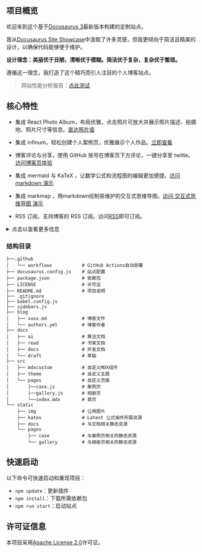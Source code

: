 ## 项目概览

欢迎来到这个基于[Docusaurus 3](https://docusaurus.io/)最新版本构建的定制站点。

我从[Docusaurus Site Showcase](https://docusaurus.io/showcase)中汲取了许多灵感，但我更倾向于简洁且精美的设计，以确保代码能够便于维护。

**设计理念：美丽优于丑陋，清晰优于模糊。简洁优于复杂，复杂优于繁琐。**

遵循这一理念，我打造了这个精巧而引人注目的个人博客站点。

> 网站性能分析报告：[点此测试](https://pagespeed.web.dev/)

## 核心特性

- 集成 React Photo Album，布局优雅，点击照片可放大并展示照片描述、拍摄地、照片尺寸等信息。[直达照片墙](https://jiangmiemie.com/gallery/)

- 集成 infinum，轻松创建个人案例页，优雅展示个人作品。[立即查看](https://jiangmiemie.com/case/)

- 博客评论与分享，使用 GitHub 账号在博客页下方评论，一键分享至 twitte。[访问博客页体验](https://jiangmiemie.com/blog/)

- 集成 mermaid 与 KaTeX ，让数学公式和流程图的编辑更加便捷。[访问 markdown 演示](https://jiangmiemie.com/docs/编程外的基础/Markdown备忘录/)

- 集成 markmap ，用markdown绘制易维护的交互式思维导图。[访问 交互式思维导图 演示](https://jiangmiemie.com/read/)

- RSS 订阅，支持博客的 RSS 订阅。访问[RSS](https://jiangmiemie.com/blog/rss.xml)即可订阅。

<details>
  <summary>点击以查看更多信息</summary>

- 支持生成静态站点，托管至 GitHub Page。[查看 workflows](.github\workflows\updata.yml)

- Algolia 全局搜索，支持站内搜索，帮助你快速找到所需内容，如需配置可在`docusaurus.config.js`中搜索`Algolia`。

- Google Analytics，可查看网站访问情况，如需配置可在`docusaurus.config.js`中搜索`gtag`。

- 公告栏 (announcementBar)，允许在设置一个公告，如需配置可在`docusaurus.config.js`中搜索`announcementBar`。

- 自动明暗模式切换，评论组件、画布、相册都实现了明暗优化。如允许用户主动切换，可在`docusaurus.config.js`中搜索`明暗切换按钮`。

- PWA (Progressive Web App)，让使用网页像使用原生应用一样，可在`docusaurus.config.js`中搜索`pwa`。

- ~~i18n，基于 Crowdin 插件自动翻译~~（但会使构建包体积倍数增长，影响 github-page 部署 ）。
</details>

### 结构目录

```
├──.github
│   └── workflows           # GitHub Actions自动部署
├── docusaurus.config.js    # 站点配置
├── package.json            # 依赖包
├── LICENSE                 # 许可证
├── README.md               # 项目说明
├── .gitignore
├── babel.config.js
├── sidebars.js
├── blog
│   ├── xxxx.md             # 博客文件
│   └── authors.yml         # 博客作者
├── docs
│   ├── ai                  # 算法文档
│   ├── read                # 书架文档
│   ├── docs                # 开发文档
│   └── draft               # 草稿
├── src
│   ├── mdxcustom           # 自定义MDX组件
│   ├── theme               # 自定义主题
│   └── pages               # 自定义页面
│       ├──case.js          # 案例页
│       ├──gallery.js       # 相册页
│       └──index.mdx        # 首页
└── static
    ├── img                 # 公用图片
    ├── katex               # Latext 公式插件所需资源
    ├── docs                # 与文档相关静态资源
    └── pages
        ├── case            # 与案例页相关的静态资源
        └── gallery         # 与相册页相关的静态资源
```

## 快速启动

以下命令可快速启动和重现项目：

- `npm update`：更新插件
- `npm install`：下载所需依赖包
- `npm run start`：启动站点

## 许可证信息

本项目采用[Apache License 2.0](LICENSE)许可证。